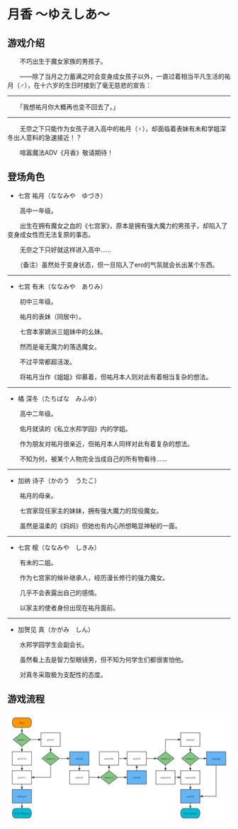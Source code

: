 # 月香 ～ゆえしあ～

## 游戏介绍

　　不巧出生于魔女家族的男孩子。
  
　　——除了当月之力蓄满之时会变身成女孩子以外，一直过着相当平凡生活的祐月（♂），在十六岁的生日时接到了毫无慈悲的宣告：
  
***

　　「我想祐月你大概再也变不回去了。」
  
***

　　无奈之下只能作为女孩子进入高中的祐月（♀），却面临着表妹有未和学姐深冬出人意料的急速接近！？
  
　　喧嚣魔法ADV《月香》敬请期待！
  
## 登场角色

- 七宫 祐月（ななみや　ゆづき）

　　高中一年级。
  
　　出生在拥有魔女之血的《七宫家》，原本是拥有强大魔力的男孩子，却陷入了变身成女性而无法复原的事态。
  
　　无奈之下只好就这样进入高中……
  
　　（备注）虽然处于变身状态，但一旦陷入了ero的气氛就会长出某个东西。
  
***

- 七宫 有未（ななみや　ありみ）

　　初中三年级。
  
　　祐月的表妹（同居中）。
  
　　七宫本家嫡派三姐妹中的幺妹。
  
　　然而是毫无魔力的落选魔女。
  
　　不过平常都超活泼。
  
　　将祐月当作《姐姐》仰慕着，但祐月本人则对此有着相当复杂的想法。

***

- 橘 深冬（たちばな　みふゆ）

　　高中二年级。
  
　　佑月就读的《私立水邦学园》内的学姐。
  
　　作为朋友对祐月很亲近，但祐月本人同样对此有着复杂的想法。
  
　　不知为何，被某个人物完全当成自己的所有物看待……
  
***
  
- 加纳 诗子（かのう　うたこ）

　　祐月的母亲。
  
　　七宫家现任家主的妹妹，拥有强大魔力的现役魔女。
  
　　虽然是温柔的《妈妈》但她也有内心所想略显神秘的一面。

***

- 七宫 樒（ななみや　しきみ）

　　有未的二姐。
  
　　作为七宫家的候补继承人，经历漫长修行的强力魔女。
  
　　几乎不会表露出自己的感情。
  
　　以家主的使者身份出现在祐月面前。

***

- 加贺见 真（かがみ　しん）

　　水邦学园学生会副会长。
  
　　虽然看上去是智力型眼镜男，但不知为何学生们都很害怕他。
  
　　对真冬采取极为支配性的态度。

## 游戏流程

![flowchart](yuesia-flowchart.png "Game Flowchart")
